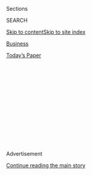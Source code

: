 <div id="app">

<div>

<div>

<div>

<div class="NYTAppHideMasthead css-1q2w90k e1suatyy0">

<div class="section css-ui9rw0 e1suatyy2">

<div class="css-eph4ug er09x8g0">

<div class="css-6n7j50">

</div>

<span class="css-1dv1kvn">Sections</span>

<div class="css-10488qs">

<span class="css-1dv1kvn">SEARCH</span>

</div>

[Skip to content](#site-content)[Skip to site
index](#site-index)

</div>

<div id="masthead-section-label" class="css-1wr3we4 eaxe0e00">

[Business](https://www.nytimes3xbfgragh.onion/section/business)

</div>

<div class="css-10698na e1huz5gh0">

</div>

</div>

<div id="masthead-bar-one" class="section hasLinks css-15hmgas e1csuq9d3">

<div class="css-uqyvli e1csuq9d0">

</div>

<div class="css-1uqjmks e1csuq9d1">

</div>

<div class="css-9e9ivx">

[](https://myaccount.nytimes3xbfgragh.onion/auth/login?response_type=cookie&client_id=vi)

</div>

<div class="css-1bvtpon e1csuq9d2">

[Today’s
Paper](https://www.nytimes3xbfgragh.onion/section/todayspaper)

</div>

</div>

</div>

</div>

<div data-aria-hidden="false">

<div id="site-content" data-role="main">

<div>

<div class="css-1aor85t" style="opacity:0.000000001;z-index:-1;visibility:hidden">

<div class="css-1hqnpie">

<div class="css-epjblv">

<span class="css-17xtcya">[Business](/section/business)</span><span class="css-x15j1o">|</span><span class="css-fwqvlz">Larry
Kudlow Is the New Favorite to Replace Gary
Cohn</span>

</div>

<div class="css-k008qs">

<div class="css-1iwv8en">

<span class="css-18z7m18"></span>

<div>

</div>

</div>

<span class="css-1n6z4y">https://nyti.ms/2tHqoH2</span>

<div class="css-1705lsu">

<div class="css-4xjgmj">

<div class="css-4skfbu" data-role="toolbar" data-aria-label="Social Media Share buttons, Save button, and Comments Panel with current comment count" data-testid="share-tools">

  - 
  - 
  - 
  - 
    
    <div class="css-6n7j50">
    
    </div>

  - 

</div>

</div>

</div>

</div>

</div>

</div>

<div class="css-13pd83m">

</div>

<div id="top-wrapper" class="css-1sy8kpn">

<div id="top-slug" class="css-l9onyx">

Advertisement

</div>

[Continue reading the main
story](#after-top)

<div class="ad top-wrapper" style="text-align:center;height:100%;display:block;min-height:250px">

<div id="top" class="place-ad" data-position="top" data-size-key="top">

</div>

</div>

<div id="after-top">

</div>

</div>

<div id="sponsor-wrapper" class="css-1hyfx7x">

<div id="sponsor-slug" class="css-19vbshk">

Supported by

</div>

[Continue reading the main
story](#after-sponsor)

<div id="sponsor" class="ad sponsor-wrapper" style="text-align:center;height:100%;display:block">

</div>

<div id="after-sponsor">

</div>

</div>

<div class="css-1vkm6nb ehdk2mb0">

# Larry Kudlow Is the New Favorite to Replace Gary Cohn

</div>

<div class="css-79elbk" data-testid="photoviewer-wrapper">

<div class="css-z3e15g" data-testid="photoviewer-wrapper-hidden">

</div>

<div class="css-1a48zt4 ehw59r15" data-testid="photoviewer-children">

![<span class="css-16f3y1r e13ogyst0" data-aria-hidden="true">Larry
Kudlow, a CNBC commentator, is the leading candidate to replace Gary D.
Cohn as the director of the National Economic
Council.</span><span class="css-cnj6d5 e1z0qqy90" itemprop="copyrightHolder"><span class="css-1ly73wi e1tej78p0">Credit...</span><span><span>Brendan
McDermid/Reuters</span></span></span>](https://static01.graylady3jvrrxbe.onion/images/2018/03/13/business/13DC-KUDLOW/merlin_135139710_bee7fd52-0ccf-4db1-a03a-65417f2781c4-articleLarge.jpg?quality=75&auto=webp&disable=upscale)

</div>

</div>

<div class="css-xt80pu e12qa4dv0">

<div class="css-18e8msd">

<div class="css-vp77d3 epjyd6m0">

<div class="css-1baulvz">

By [<span class="css-1baulvz" itemprop="name">Maggie
Haberman</span>](https://www.nytimes3xbfgragh.onion/by/maggie-haberman)
and [<span class="css-1baulvz last-byline" itemprop="name">Jim
Tankersley</span>](https://www.nytimes3xbfgragh.onion/by/jim-tankersley)

</div>

</div>

  - March 12,
    2018

  - 
    
    <div class="css-4xjgmj">
    
    <div class="css-d8bdto" data-role="toolbar" data-aria-label="Social Media Share buttons, Save button, and Comments Panel with current comment count" data-testid="share-tools">
    
      - 
      - 
      - 
      - 
        
        <div class="css-6n7j50">
        
        </div>
    
      - 
    
    </div>
    
    </div>

</div>

</div>

<div class="section meteredContent css-1r7ky0e" name="articleBody" itemprop="articleBody">

<div class="css-1fanzo5 StoryBodyCompanionColumn">

<div class="css-53u6y8">

WASHINGTON — Larry Kudlow, a CNBC television commentator who has
informally advised President Trump on economic issues, is currently the
top contender to head the National Economic Council, according to three
people close to the president.

Mr. Kudlow emerged Monday as the latest favorite in a [changing rotation
of potential replacements for Gary D.
Cohn](https://www.nytimes3xbfgragh.onion/2018/03/10/us/politics/christopher-liddell-trump.html),
who said he would resign after losing a battle over the president’s
longstanding desire to [impose large
tariffs](https://www.nytimes3xbfgragh.onion/2018/03/08/us/politics/trump-tariff-announcement.html)
on steel and aluminum imports.

Mr. Trump spoke with Mr. Kudlow on Sunday and again on Monday, according
to two of the people close to the president. The job has not been
formally offered, but the president was encouraging of Mr. Kudlow, the
people familiar with the discussions said, and he is likely to interview
him in the coming days.

Mr. Kudlow declined to comment. “I can’t talk to you,” he said when
reached on his cellphone. Mr. Kudlow’s emergence as a top candidate to
run the National Economic Council was [first reported on Monday by
CNBC](https://t.co/JB5Gr8KXDm?amp=1).

</div>

</div>

<div class="css-1fanzo5 StoryBodyCompanionColumn">

<div class="css-53u6y8">

Mr. Kudlow fits the profile of the type of adviser Mr. Trump would
probably favor for the second-wave of hires in an administration where
he has sought people who “look the part.” Mr. Kudlow, who advised Mr.
Trump during his campaign and after he became president, is someone with
whom Mr. Trump has a rapport, and he is a media personality whom the
president enjoys watching on television, according to aides.

Mr. Trump often wants to find people with impressive résumés to fill out
his West Wing, and Mr. Cohn — a former top executive at Goldman Sachs —
was a key example of that kind of hire. But Mr. Trump’s advisers
recognize that they are unlikely to draw another top executive and had
been looking to hire from inside the West Wing.

Mr. Kudlow had been publicly critical of Mr. Trump’s push for stiff and
sweeping tariffs on steel and aluminum imports.

But Stephen Moore, a friend of Mr. Kudlow’s and a fellow campaign
adviser to Mr. Trump, said Monday that the administration’s tweaks to
its tariff plan — such as providing country exclusions — had made it
significantly more palatable to Mr. Kudlow.

When Mr. Trump said this month he planned to impose tariffs on imported
steel and aluminum from every foreign country, Mr. Kudlow, along with
Mr. Moore and the economist Arthur Laffer, wrote a [critical column
urging the president to
reconsider](https://www.cnbc.com/2018/03/03/kudlow-mr-president-tariffs-are-really-tax-hikes.html).
“Trump should also examine the historical record on tariffs,” they
wrote, “because they have almost never worked as intended and almost
always deliver an unhappy ending.”

</div>

</div>

<div class="css-1fanzo5 StoryBodyCompanionColumn">

<div class="css-53u6y8">

Mr. Trump went ahead with the tariffs, but he signaled some countries,
such as Mexico and Canada, could be exempt from them. Mr. Moore said
that change was important.

“Larry, I think, will be supportive” of more tailored tariffs, he said.
“My own hope is, if Larry gets this job, he can have an impact in
pushing Trump in a good direction on this.”

Mr. Moore said that Mr. Kudlow would serve Mr. Trump well as a salesman
for his economic agenda, including tax cuts and deregulation, and that
his history with Mr. Trump was a factor in his consideration.

“I think Trump values Larry’s contributions to the campaign,” said Mr.
Moore, a senior fellow at the Heritage Foundation. “Larry gave Trump a
lot of legitimacy early on, with conservatives. Larry’s just a great
communicator on the economy, and that’s what Trump needs.”

Heading into the weekend, the top contender to replace Mr. Cohn was
Christopher Liddell, who is a special assistant to the president working
with the Office of American Innovation on a team led by Jared Kushner,
Mr. Trump’s son-in-law and senior adviser. Mr. Liddell’s previous
experience as a chief financial officer for Microsoft had been seen as a
selling point.

But after The New York Times reported that Mr. Liddell was under
consideration, Mr. Trump received pushback from people both inside and
outside the White House, according to the people close to the president.
On Monday, The Wall Street Journal’s editorial board [wrote a piece
critical of Mr. Liddell’s views on free
trade](https://www.wsj.com/articles/a-not-so-liddell-problem-1520802951).

On Sunday, Mr. Trump again began discussing Mr. Kudlow as an option, the
people close to the president said. On Monday, his advisers said he was
leaning toward Mr. Kudlow, but stressed that the mercurial president is
hard to predict and could change his mind several times.

</div>

</div>

<div class="css-1fanzo5 StoryBodyCompanionColumn">

<div class="css-53u6y8">

Mr. Kudlow, if chosen, would be the rare revival in Mr. Trump’s circle —
he criticized the president after the emergence of the [“Access
Hollywood”
tape](https://www.nytimes3xbfgragh.onion/2016/10/08/us/politics/donald-trump-women.html?_r=0)
in October 2016. He later re-endorsed him, but Mr. Trump, who nurses
grudges, was angry for some time, according to people close to him.

Mr. Kudlow is a CNBC commentator and radio host and a former Wall Street
economist. He is a disciple of [Mr. Laffer, the godfather of supply-side
tax
cuts](https://www.nytimes3xbfgragh.onion/2017/10/13/us/politics/arthur-laffer-napkin-tax-curve.html),
whom Mr. Kudlow credits for helping him overcome an [alcohol- and
substance-abuse
problem](https://www.nytimes3xbfgragh.onion/1994/04/03/business/a-wall-st-star-s-agonizing-confession.html?pagewanted=all)
more than 25 years ago. [During the
campaign](https://www.washingtonpost.com/news/wonk/wp/2016/04/19/one-part-of-the-republican-establishment-actually-loves-donald-trump-and-ted-cruz/?utm_term=.5cfe7f236503)
and throughout Mr. Trump’s first year in the White House, Mr. Kudlow
urged the president to go big with his tax-cut plan.

After Republicans pushed the $1.5 trillion cut through Congress late
last year, Mr. Kudlow praised it effusively, predicting it would usher
in annual growth of 3 percent to 4 percent on a long-run basis — a more
optimistic assessment than most independent economists have offered —
and would boost Republicans in this year’s midterm elections.

“Trump and the G.O.P. are on the side of the growth angels with the
passage of powerful tax-cut legislation to boost business investment,
wages and take-home family pay,” Mr. Kudlow [wrote in
December](https://www.cnbc.com/2017/12/23/kudlow-with-this-tax-cut-trump-and-the-gop-are-on-the-side-of-the-growth-angels.html).
“The Democrats, meanwhile, are left with stale class-warfare slogans
about tax cuts for the rich.”

</div>

</div>

</div>

<div>

</div>

<div>

</div>

<div>

</div>

<div>

<div id="bottom-wrapper" class="css-1ede5it">

<div id="bottom-slug" class="css-l9onyx">

Advertisement

</div>

[Continue reading the main
story](#after-bottom)

<div id="bottom" class="ad bottom-wrapper" style="text-align:center;height:100%;display:block;min-height:90px">

</div>

<div id="after-bottom">

</div>

</div>

</div>

</div>

</div>

## Site Index

<div>

</div>

## Site Information Navigation

  - [© <span>2020</span> <span>The New York Times
    Company</span>](https://help.nytimes3xbfgragh.onion/hc/en-us/articles/115014792127-Copyright-notice)

<!-- end list -->

  - [NYTCo](https://www.nytco.com/)
  - [Contact
    Us](https://help.nytimes3xbfgragh.onion/hc/en-us/articles/115015385887-Contact-Us)
  - [Work with us](https://www.nytco.com/careers/)
  - [Advertise](https://nytmediakit.com/)
  - [T Brand Studio](http://www.tbrandstudio.com/)
  - [Your Ad
    Choices](https://www.nytimes3xbfgragh.onion/privacy/cookie-policy#how-do-i-manage-trackers)
  - [Privacy](https://www.nytimes3xbfgragh.onion/privacy)
  - [Terms of
    Service](https://help.nytimes3xbfgragh.onion/hc/en-us/articles/115014893428-Terms-of-service)
  - [Terms of
    Sale](https://help.nytimes3xbfgragh.onion/hc/en-us/articles/115014893968-Terms-of-sale)
  - [Site
    Map](https://spiderbites.nytimes3xbfgragh.onion)
  - [Help](https://help.nytimes3xbfgragh.onion/hc/en-us)
  - [Subscriptions](https://www.nytimes3xbfgragh.onion/subscription?campaignId=37WXW)

</div>

</div>

</div>

</div>
